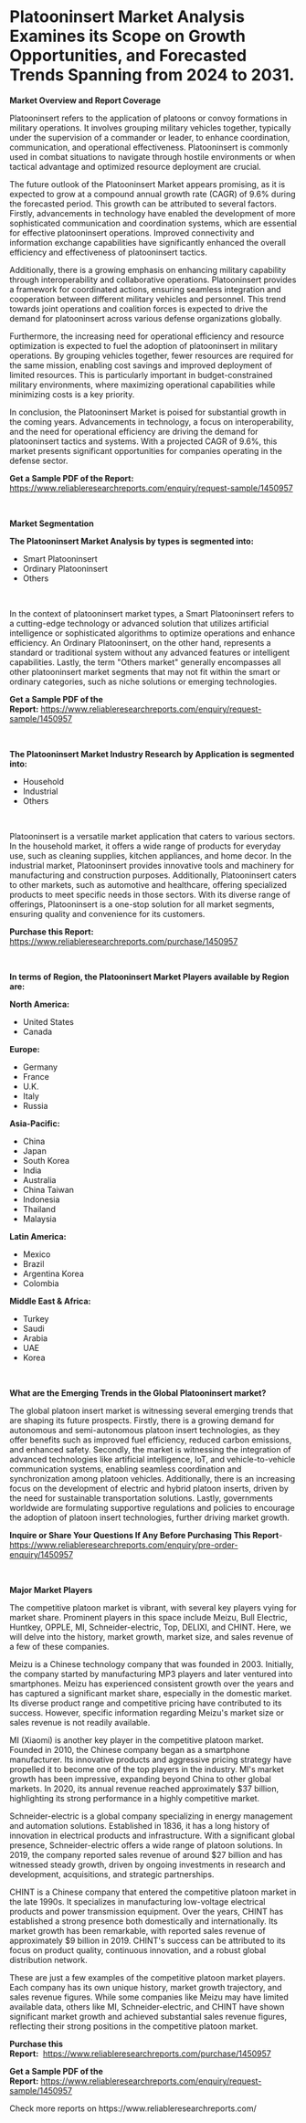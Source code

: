 <p><h1>Platooninsert Market Analysis Examines its Scope on Growth Opportunities, and Forecasted Trends Spanning from 2024 to 2031.</h1></p><p><strong>Market Overview and Report Coverage</strong></p>
<p><p>Platooninsert refers to the application of platoons or convoy formations in military operations. It involves grouping military vehicles together, typically under the supervision of a commander or leader, to enhance coordination, communication, and operational effectiveness. Platooninsert is commonly used in combat situations to navigate through hostile environments or when tactical advantage and optimized resource deployment are crucial.</p><p>The future outlook of the Platooninsert Market appears promising, as it is expected to grow at a compound annual growth rate (CAGR) of 9.6% during the forecasted period. This growth can be attributed to several factors. Firstly, advancements in technology have enabled the development of more sophisticated communication and coordination systems, which are essential for effective platooninsert operations. Improved connectivity and information exchange capabilities have significantly enhanced the overall efficiency and effectiveness of platooninsert tactics.</p><p>Additionally, there is a growing emphasis on enhancing military capability through interoperability and collaborative operations. Platooninsert provides a framework for coordinated actions, ensuring seamless integration and cooperation between different military vehicles and personnel. This trend towards joint operations and coalition forces is expected to drive the demand for platooninsert across various defense organizations globally.</p><p>Furthermore, the increasing need for operational efficiency and resource optimization is expected to fuel the adoption of platooninsert in military operations. By grouping vehicles together, fewer resources are required for the same mission, enabling cost savings and improved deployment of limited resources. This is particularly important in budget-constrained military environments, where maximizing operational capabilities while minimizing costs is a key priority.</p><p>In conclusion, the Platooninsert Market is poised for substantial growth in the coming years. Advancements in technology, a focus on interoperability, and the need for operational efficiency are driving the demand for platooninsert tactics and systems. With a projected CAGR of 9.6%, this market presents significant opportunities for companies operating in the defense sector.</p></p>
<p><strong>Get a Sample PDF of the Report:</strong> <a href="https://www.reliableresearchreports.com/enquiry/request-sample/1450957">https://www.reliableresearchreports.com/enquiry/request-sample/1450957</a></p>
<p>&nbsp;</p>
<p><strong>Market Segmentation</strong></p>
<p><strong>The Platooninsert Market Analysis by types is segmented into:</strong></p>
<p><ul><li>Smart Platooninsert</li><li>Ordinary Platooninsert</li><li>Others</li></ul></p>
<p>&nbsp;</p>
<p><p>In the context of platooninsert market types, a Smart Platooninsert refers to a cutting-edge technology or advanced solution that utilizes artificial intelligence or sophisticated algorithms to optimize operations and enhance efficiency. An Ordinary Platooninsert, on the other hand, represents a standard or traditional system without any advanced features or intelligent capabilities. Lastly, the term "Others market" generally encompasses all other platooninsert market segments that may not fit within the smart or ordinary categories, such as niche solutions or emerging technologies.</p></p>
<p><strong>Get a Sample PDF of the Report:</strong>&nbsp;<a href="https://www.reliableresearchreports.com/enquiry/request-sample/1450957">https://www.reliableresearchreports.com/enquiry/request-sample/1450957</a></p>
<p>&nbsp;</p>
<p><strong>The Platooninsert Market Industry Research by Application is segmented into:</strong></p>
<p><ul><li>Household</li><li>Industrial</li><li>Others</li></ul></p>
<p>&nbsp;</p>
<p><p>Platooninsert is a versatile market application that caters to various sectors. In the household market, it offers a wide range of products for everyday use, such as cleaning supplies, kitchen appliances, and home decor. In the industrial market, Platooninsert provides innovative tools and machinery for manufacturing and construction purposes. Additionally, Platooninsert caters to other markets, such as automotive and healthcare, offering specialized products to meet specific needs in those sectors. With its diverse range of offerings, Platooninsert is a one-stop solution for all market segments, ensuring quality and convenience for its customers.</p></p>
<p><strong>Purchase this Report:</strong>&nbsp; <a href="https://www.reliableresearchreports.com/purchase/1450957">https://www.reliableresearchreports.com/purchase/1450957</a></p>
<p>&nbsp;</p>
<p><strong>In terms of Region, the Platooninsert Market Players available by Region are:</strong></p>
<p>
    <p> <strong> North America: </strong>
        <ul>
            <li>United States</li>
            <li>Canada</li>
        </ul>
        </p> 
    <p> <strong> Europe: </strong>
        <ul>
            <li>Germany</li>
            <li>France</li>
            <li>U.K.</li>
            <li>Italy</li>
            <li>Russia</li>
        </ul>
        </p> 
    <p> <strong> Asia-Pacific: </strong>
        <ul>
            <li>China</li>
            <li>Japan</li>
            <li>South Korea</li>
            <li>India</li>
            <li>Australia</li>
            <li>China Taiwan</li>
            <li>Indonesia</li>
            <li>Thailand</li>
            <li>Malaysia</li>
        </ul>
        </p> 
    <p> <strong> Latin America: </strong>
        <ul>
            <li>Mexico</li>
            <li>Brazil</li>
            <li>Argentina Korea</li>
            <li>Colombia</li>
        </ul>
        </p> 
    <p> <strong> Middle East & Africa: </strong>
        <ul>
            <li>Turkey</li>
            <li>Saudi</li>
            <li>Arabia</li>
            <li>UAE</li>
            <li>Korea</li>
        </ul>
    </p>
    </p>
<p>&nbsp;</p>
<p><strong>What are the Emerging Trends in the Global Platooninsert market?</strong></p>
<p><p>The global platoon insert market is witnessing several emerging trends that are shaping its future prospects. Firstly, there is a growing demand for autonomous and semi-autonomous platoon insert technologies, as they offer benefits such as improved fuel efficiency, reduced carbon emissions, and enhanced safety. Secondly, the market is witnessing the integration of advanced technologies like artificial intelligence, IoT, and vehicle-to-vehicle communication systems, enabling seamless coordination and synchronization among platoon vehicles. Additionally, there is an increasing focus on the development of electric and hybrid platoon inserts, driven by the need for sustainable transportation solutions. Lastly, governments worldwide are formulating supportive regulations and policies to encourage the adoption of platoon insert technologies, further driving market growth.</p></p>
<p><strong>Inquire or Share Your Questions If Any Before Purchasing This Report</strong>- <a href="https://www.reliableresearchreports.com/enquiry/pre-order-enquiry/1450957">https://www.reliableresearchreports.com/enquiry/pre-order-enquiry/1450957</a></p>
<p>&nbsp;</p>
<p><strong>Major Market Players</strong></p>
<p><p>The competitive platoon market is vibrant, with several key players vying for market share. Prominent players in this space include Meizu, Bull Electric, Huntkey, OPPLE, MI, Schneider-electric, Top, DELIXI, and CHINT. Here, we will delve into the history, market growth, market size, and sales revenue of a few of these companies.</p><p>Meizu is a Chinese technology company that was founded in 2003. Initially, the company started by manufacturing MP3 players and later ventured into smartphones. Meizu has experienced consistent growth over the years and has captured a significant market share, especially in the domestic market. Its diverse product range and competitive pricing have contributed to its success. However, specific information regarding Meizu's market size or sales revenue is not readily available.</p><p>MI (Xiaomi) is another key player in the competitive platoon market. Founded in 2010, the Chinese company began as a smartphone manufacturer. Its innovative products and aggressive pricing strategy have propelled it to become one of the top players in the industry. MI's market growth has been impressive, expanding beyond China to other global markets. In 2020, its annual revenue reached approximately $37 billion, highlighting its strong performance in a highly competitive market.</p><p>Schneider-electric is a global company specializing in energy management and automation solutions. Established in 1836, it has a long history of innovation in electrical products and infrastructure. With a significant global presence, Schneider-electric offers a wide range of platoon solutions. In 2019, the company reported sales revenue of around $27 billion and has witnessed steady growth, driven by ongoing investments in research and development, acquisitions, and strategic partnerships.</p><p>CHINT is a Chinese company that entered the competitive platoon market in the late 1990s. It specializes in manufacturing low-voltage electrical products and power transmission equipment. Over the years, CHINT has established a strong presence both domestically and internationally. Its market growth has been remarkable, with reported sales revenue of approximately $9 billion in 2019. CHINT's success can be attributed to its focus on product quality, continuous innovation, and a robust global distribution network.</p><p>These are just a few examples of the competitive platoon market players. Each company has its own unique history, market growth trajectory, and sales revenue figures. While some companies like Meizu may have limited available data, others like MI, Schneider-electric, and CHINT have shown significant market growth and achieved substantial sales revenue figures, reflecting their strong positions in the competitive platoon market.</p></p>
<p><strong>Purchase this Report:</strong>&nbsp;&nbsp;<a href="https://www.reliableresearchreports.com/purchase/1450957">https://www.reliableresearchreports.com/purchase/1450957</a></p>
<p></p>
<p><strong>Get a Sample PDF of the Report:</strong>&nbsp;<a href="https://www.reliableresearchreports.com/enquiry/request-sample/1450957">https://www.reliableresearchreports.com/enquiry/request-sample/1450957</a></p>
<p>Check more reports on https://www.reliableresearchreports.com/</p>